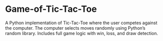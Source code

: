 # Game-of-Tic-Tac-Toe
A Python implementation of Tic-Tac-Toe where the user competes against the computer. The computer selects moves randomly using Python’s random library. Includes full game logic with win, loss, and draw detection.
